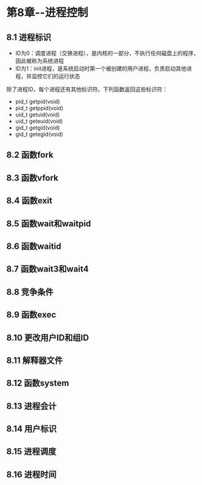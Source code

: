 # 第8章--进程控制
## 8.1 进程标识  
- ID为0：调度进程（交换进程），是内核的一部分，不执行任何磁盘上的程序，因此被称为系统进程  
- ID为1：init进程，是系统启动时第一个被创建的用户进程，负责启动其他进程，并监控它们的运行状态  

除了进程ID，每个进程还有其他标识符。下列函数返回这些标识符：  
- pid_t getpid(void)  
- pid_t getppid(void)  
- uid_t getuid(void)  
- uid_t geteuid(void)  
- gid_t getgid(void)  
- gid_t getegid(void)  

## 8.2 函数fork  

## 8.3 函数vfork  

## 8.4 函数exit  

## 8.5 函数wait和waitpid  

## 8.6 函数waitid

## 8.7 函数wait3和wait4  

## 8.8 竞争条件  

## 8.9 函数exec  

## 8.10 更改用户ID和组ID  

## 8.11 解释器文件  

## 8.12 函数system  

## 8.13 进程会计  

## 8.14 用户标识  

## 8.15 进程调度  

## 8.16 进程时间  